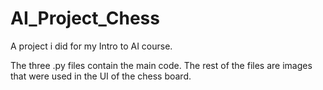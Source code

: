 # AI_Project_Chess
A project i did for my Intro to AI course.

The three .py files contain the main code. The rest of the files are images that were used in the UI of the chess board.
